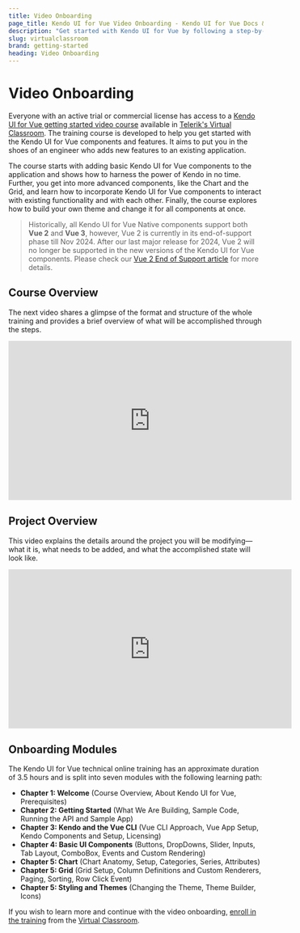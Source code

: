 ```yaml
---
title: Video Onboarding
page_title: Kendo UI for Vue Video Onboarding - Kendo UI for Vue Docs & Demos
description: "Get started with Kendo UI for Vue by following a step-by-step video tutorial that helps you develop a real-life project."
slug: virtualclassroom
brand: getting-started
heading: Video Onboarding
---
```


# Video Onboarding

Everyone with an active trial or commercial license has access to a [Kendo UI for Vue getting started video course](https://learn.telerik.com/learn/course/internal/view/elearning/45/kendo-ui-for-vue-with-typescript) available in [Telerik's Virtual Classroom](https://learn.telerik.com/learn).
The training course is developed to help you get started with the Kendo UI for Vue components and features. It aims to put you in the shoes of an engineer who adds new features to an existing application.

The course starts with adding basic Kendo UI for Vue components to the application and shows how to harness the power of Kendo in no time. Further, you get into more advanced components, like the Chart and the Grid, and learn how to incorporate Kendo UI for Vue components to interact with existing functionality and with each other. Finally, the course explores how to build your own theme and change it for all components at once.

> Historically, all Kendo UI for Vue Native components support both **Vue 2** and **Vue 3**, however, Vue 2 is currently in its end-of-support phase till Nov 2024. After our last major release for 2024, Vue 2 will no longer be supported in the new versions of the Kendo UI for Vue components. Please check our [Vue 2 End of Support article](https://www.telerik.com/kendo-vue-ui/components/vue2-deprecation/) for more details.

## Course Overview

The next video shares a glimpse of the format and structure of the whole training and provides a brief overview of what will be accomplished through the steps. 
<iframe width="560" height="315" src="https://www.youtube.com/embed/yNuGsVg5u-s" title="Kendo UI for Vue - Overview of the Onboarding Course" frameborder="0" allow="accelerometer; autoplay; clipboard-write; encrypted-media; gyroscope; picture-in-picture" allowfullscreen></iframe>

## Project Overview

This video explains the details around the project you will be modifying&mdash;what it is, what needs to be added, and what the accomplished state will look like.
<iframe width="560" height="315" src="https://www.youtube.com/embed/Qn0QJkh_OZE" title="Kendo UI for Vue - Project Overview" frameborder="0" allow="accelerometer; autoplay; clipboard-write; encrypted-media; gyroscope; picture-in-picture" allowfullscreen></iframe>

## Onboarding Modules

The Kendo UI for Vue technical online training has an approximate duration of 3.5 hours and is split into seven modules with the following learning path:

* **Chapter 1: Welcome** (Course Overview, About Kendo UI for Vue, Prerequisites)
* **Chapter 2: Getting Started** (What We Are Building, Sample Code, Running the API and Sample App)
* **Chapter 3: Kendo and the Vue CLI** (Vue CLI Approach, Vue App Setup, Kendo Components and Setup, Licensing)
* **Chapter 4: Basic UI Components** (Buttons, DropDowns, Slider, Inputs, Tab Layout, ComboBox, Events and Custom Rendering)
* **Chapter 5: Chart** (Chart Anatomy, Setup, Categories, Series, Attributes)
* **Chapter 5: Grid** (Grid Setup, Column Definitions and Custom Renderers, Paging, Sorting, Row Click Event)
* **Chapter 5: Styling and Themes** (Changing the Theme, Theme Builder, Icons)


If you wish to learn more and continue with the video onboarding, [enroll in the training](https://learn.telerik.com/learn/course/internal/view/elearning/45/kendo-ui-for-vue-with-typescript) from the [Virtual Classroom](https://learn.telerik.com/learn).
  